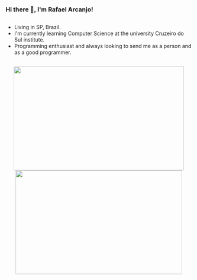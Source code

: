 ### Hi there 👋, I'm Rafael Arcanjo!

 ##
 
- Living in SP, Brazil.
- I'm currently learning Computer Science at the university Cruzeiro do Sul institute.
- Programming enthusiast and always looking to send me as a person and as a good programmer.

 ##
 
<div align="center">
  <a href="https://github.com/arcanjo855">
  <img height="280cm" width="460cm" src="https://github-readme-stats.vercel.app/api?username=arcanjo855&show_icons=true&theme=radical&include_all_commits=true&count_private=true"/>
  <img height="280cm" width="450cm" src="https://github-readme-stats.vercel.app/api/top-langs/?username=arcanjo855&layout=compact&langs_count=7&theme=radical"/>
</div>

 
